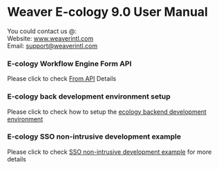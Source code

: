 # Weaver E-cology 9.0 User Manual

You could contact us @:<br>
Website: www.weaverintl.com<br>
Email: support@weaverintl.com<br>

### E-cology Workflow Engine Form API
Please click to check [From API](./Workflow%20From%20Engine%20API.md) Details

### E-cology back development environment setup
Please click to check how to setup the [ecology backend development environment](Backend%20Development.md)

### E-cology SSO non-intrusive development example
Please click to check [SSO non-intrusive development example](SSO%20non-intrusive%20development%20example.md) for more details
